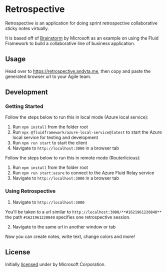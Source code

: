 # Retrospective

Retrospective is an application for doing sprint retrospective collaborative sticky notes virtually.

It is based off of [Brainstorm](https://github.com/microsoft/FluidExamples/tree/main/brainstorm) by Microsoft 
as an example on using the Fluid Framework to build a collaborative line of business application.

## Usage

Head over to https://retrospective.andyta.me, then copy and paste the generated browser url to your Agile team.

## Development
### Getting Started

Follow the steps below to run this in local mode (Azure local service):

1. Run `npm install` from the folder root
2. Run `npx @fluidframework/azure-local-service@latest` to start the Azure local service for testing and development
3. Run `npm run start` to start the client
4. Navigate to `http://localhost:3000` in a browser tab

Follow the steps below to run this in remote mode (Routerlicious):

1. Run `npm install` from the folder root
2. Run `npm run start:azure` to connect to the Azure Fluid Relay service
3. Navigate to `http://localhost:3000` in a browser tab

### Using Retrospective

1. Navigate to `http://localhost:3000`

You'll be taken to a url similar to `http://localhost:3000/**#1621961220840**` the path `#1621961220840` specifies one retrospective session.

2. Navigate to the same url in another window or tab

Now you can create notes, write text, change colors and more!

## License

Initially [licensed](https://github.com/microsoft/FluidExamples/blob/main/LICENSE)
under by Microsoft Corporation.
